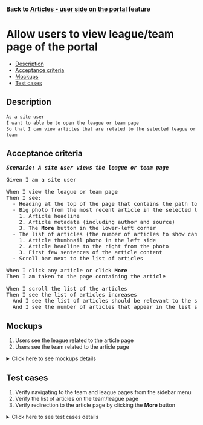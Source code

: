 ### Back to [Articles - user side on the portal](../../) feature

# Allow users to view league/team page of the portal

- [Description](#description)
- [Acceptance criteria](#acceptance-criteria)
- [Mockups](#mockups)
- [Test cases](#test-cases)

## Description

    As a site user
    I want to able be to open the league or team page
    So that I can view articles that are related to the selected league or team

## Acceptance criteria
<pre>
<b><i>Scenario: A site user views the league or team page</i></b>

Given I am a site user

When I view the league or team page
Then I see:
  - Heading at the top of the page that contains the path to the page (example: NBA\AFC South\Tennessee)
  - Big photo from the most recent article in the selected league or team with the square on the right side of the photo that contains:
    1. Article headline
    2. Article metadata (including author and source)
    3. The <b>More</b> button in the lower-left corner
  - The list of articles (the number of articles to show can be specified in the CMS) located below the photo from the most recent article including:
    1. Article thumbnail photo in the left side
    2. Article headline to the right from the photo
    3. First few sentences of the article content
  - Scroll bar next to the list of articles

When I click any article or click <b>More</b>
Then I am taken to the page containing the article

When I scroll the list of the articles
Then I see the list of articles increases
  And I see the list of articles should be relevant to the selected league or team topics
  And I see the number of articles that appear in the list should be defined in the CMS
</pre>

## Mockups

1. Users see the league related to the article page
2. Users see the team related to the article page

<details>
  <summary>Click here to see mockups details</summary>

**1. Users see the league related to the article page:**

![Users see the league related to the article page](/sports_hub_portal/web_application_features/articles_user_side/images/league_page.png)

**2. Users see the team related to the article page:**

![Users see the team related to the article page](/sports_hub_portal/web_application_features/articles_user_side/images/team_page.png)

</details>

## Test cases

1. Verify navigating to the team and league pages from the sidebar menu
2. Verify the list of articles on the team/league page
3. Verify redirection to the article page by clicking the <b>More</b> button

<details>
  <summary>Click here to see test cases details</summary>

### **#1. Verify navigating to the team and league pages from the sidebar menu**

|Preconditions|Steps|Expected result
--------------|-----|----------
||1) Examine the main menu</br>2) Select the sports category (NBA)</br>3) Select the subcategory (AFC South)</br>4) Select a team (Tennessee)|2) Submenu with subcategories opens</br>3) Submenu with teams opens</br>4) The user is redirected to the Tennessee team page|

### **#2. Verify the list of articles on the team/league page**

|Preconditions|Steps|Expected result
--------------|-----|----------
|The user is on the team page|1) Examine the list of articles|1) The list of articles is relevant to the selected team|

### **#3. Verify redirection to the article page by clicking the More button**

|Preconditions|Steps|Expected result
--------------|-----|----------
|The user is on the team page|1) Click **More** in the main article section|1) The user is redirected to the article page|

</details>

